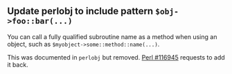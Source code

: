## Update perlobj to include pattern `$obj->foo::bar(...)`

You can call a fully qualified subroutine name as a method when using
an object, such as `$myobject->some::method::name(...)`.

This was documented in `perlobj` but removed.
[Perl #116945](http://rt.perl.org/Ticket/Display.html?id=116945)
requests to add it back.
